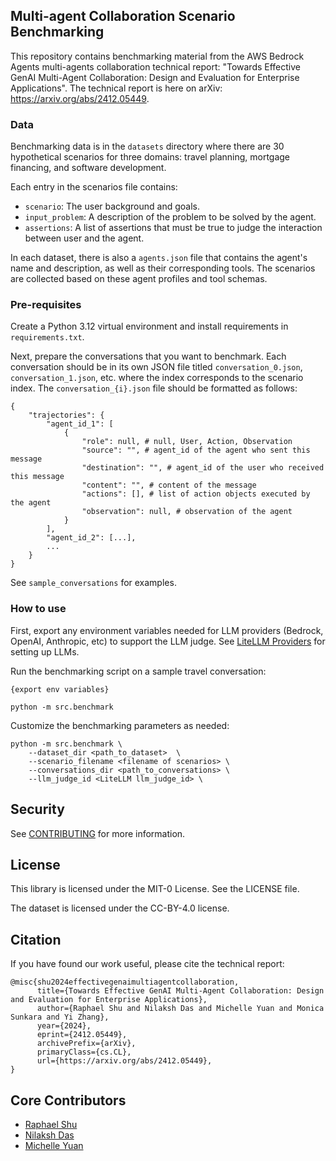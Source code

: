 ## Multi-agent Collaboration Scenario Benchmarking

This repository contains benchmarking material from the AWS Bedrock Agents multi-agents collaboration technical report: "Towards Effective GenAI Multi-Agent Collaboration: Design and Evaluation for Enterprise Applications". The technical report is here on arXiv: https://arxiv.org/abs/2412.05449.

### Data

Benchmarking data is in the `datasets` directory where there are 30 hypothetical scenarios for three domains: travel planning, mortgage financing, and software development. 

Each entry in the scenarios file contains:
- `scenario`: The user background and goals.
- `input_problem`: A description of the problem to be solved by the agent.
- `assertions`: A list of assertions that must be true to judge the interaction between user and the agent. 

In each dataset, there is also a `agents.json` file that contains the agent's name and description, as well as their corresponding tools. The scenarios are collected based on these agent profiles and tool schemas.

### Pre-requisites

Create a Python 3.12 virtual environment and install requirements in `requirements.txt`.

Next, prepare the conversations that you want to benchmark. Each conversation should be in its own JSON file titled `conversation_0.json`, `conversation_1.json`, etc. where the index corresponds to the scenario index. The `conversation_{i}.json` file should be formatted as follows:

```
{
    "trajectories": {
        "agent_id_1": [
            {
                "role": null, # null, User, Action, Observation
                "source": "", # agent_id of the agent who sent this message
                "destination": "", # agent_id of the user who received this message
                "content": "", # content of the message
                "actions": [], # list of action objects executed by the agent
                "observation": null, # observation of the agent
            }
        ],
        "agent_id_2": [...],
        ...
    }
}
```

See `sample_conversations` for examples.


### How to use 

First, export any environment variables needed for LLM providers (Bedrock, OpenAI, Anthropic, etc) to support the LLM judge. See [LiteLLM Providers](https://docs.litellm.ai/docs/providers) for setting up LLMs.

Run the benchmarking script on a sample travel conversation:

```
{export env variables}

python -m src.benchmark
```

Customize the benchmarking parameters as needed:
```
python -m src.benchmark \ 
    --dataset_dir <path_to_dataset>  \
    --scenario_filename <filename of scenarios> \
    --conversations_dir <path_to_conversations> \
    --llm_judge_id <LiteLLM llm_judge_id> \
```



## Security

See [CONTRIBUTING](CONTRIBUTING.md#security-issue-notifications) for more information.

## License

This library is licensed under the MIT-0 License. See the LICENSE file.

The dataset is licensed under the CC-BY-4.0 license.

## Citation

If you have found our work useful, please cite the technical report:

```
@misc{shu2024effectivegenaimultiagentcollaboration,
      title={Towards Effective GenAI Multi-Agent Collaboration: Design and Evaluation for Enterprise Applications}, 
      author={Raphael Shu and Nilaksh Das and Michelle Yuan and Monica Sunkara and Yi Zhang},
      year={2024},
      eprint={2412.05449},
      archivePrefix={arXiv},
      primaryClass={cs.CL},
      url={https://arxiv.org/abs/2412.05449}, 
}
```
## Core Contributors
* [Raphael Shu](https://github.com/zomux)
* [Nilaksh Das](https://github.com/nilakshdas)
* [Michelle Yuan](https://github.com/forest-snow)
